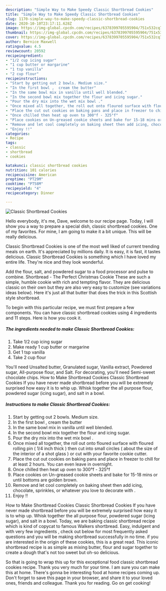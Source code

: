 ```yaml
---
description: "Simple Way to Make Speedy Classic Shortbread Cookies"
title: "Simple Way to Make Speedy Classic Shortbread Cookies"
slug: 1170-simple-way-to-make-speedy-classic-shortbread-cookies
date: 2020-10-10T23:17:11.628Z
image: https://img-global.cpcdn.com/recipes/6378399705595904/751x532cq70/classic-shortbread-cookies-recipe-main-photo.jpg
thumbnail: https://img-global.cpcdn.com/recipes/6378399705595904/751x532cq70/classic-shortbread-cookies-recipe-main-photo.jpg
cover: https://img-global.cpcdn.com/recipes/6378399705595904/751x532cq70/classic-shortbread-cookies-recipe-main-photo.jpg
author: Bernice Maxwell
ratingvalue: 4.5
reviewcount: 20592
recipeingredient:
- "1/2 cup icing sugar"
- "1 cup butter or margarine"
- "1 tsp vanilla"
- "2 cup flour"
recipeinstructions:
- "Start by getting out 2 bowls. Medium size."
- "In the first bowl ,  cream the butter"
- "In the same bowl mix in vanilla until well blended."
- "In the second bowl mix together the flour and icing sugar."
- "Pour the dry mix into the wet mix bowl ."
- "Once mixed all together, the roll out onto floured surface with floured rolling pin ( 1/4 inch thick ) then cut into small circles ( about the size of the interior of a shot glass ) or cut with your favorite cookie cutter."
- "Place the cut out cookies on baking pans and place in freezer to chill for at least 2 hours. You can even leave in overnight."
- "Once chilled then heat up oven to 300°f - 325°f"
- "Place cookies on Un-greased cookie sheets and bake for 15-18 mins or until bottoms are golden brown."
- "Remove and let cool completely on baking sheet then add icing, chocolate, sprinkles, or whatever you love to decorate with ."
- "Enjoy !!"
categories:
- Recipe
tags:
- classic
- shortbread
- cookies

katakunci: classic shortbread cookies 
nutrition: 101 calories
recipecuisine: American
preptime: "PT29M"
cooktime: "PT58M"
recipeyield: "4"
recipecategory: Dinner

---
```



![Classic Shortbread Cookies](https://img-global.cpcdn.com/recipes/6378399705595904/751x532cq70/classic-shortbread-cookies-recipe-main-photo.jpg)

Hello everybody, it's me, Dave, welcome to our recipe page. Today, I will show you a way to prepare a special dish, classic shortbread cookies. One of my favorites. For mine, I am going to make it a bit unique. This will be really delicious.

Classic Shortbread Cookies is one of the most well liked of current trending meals on earth. It's appreciated by millions daily. It is easy, it is fast, it tastes delicious. Classic Shortbread Cookies is something which I have loved my entire life. They're nice and they look wonderful.

Add the flour, salt, and powdered sugar to a food processor and pulse to combine. Shortbread - The Perfect Christmas Cookie These are such a simple, humble cookie with rich and tempting flavor. They are delicious classic on their own but they are also very easy to customize (see variations ideas below). Here it&#39;s just all that butter that does the trick in this Scottish style shortbread.


To begin with this particular recipe, we must first prepare a few components. You can have classic shortbread cookies using 4 ingredients and 11 steps. Here is how you cook it.

<!--inarticleads1-->

##### The ingredients needed to make Classic Shortbread Cookies:

1. Take 1/2 cup icing sugar
1. Make ready 1 cup butter or margarine
1. Get 1 tsp vanilla
1. Take 2 cup flour


You&#39;ll need Unsalted butter, Granulated sugar, Vanilla extract, Powdered sugar, All-purpose flour, and Salt. For decorating, you&#39;ll need Semi-sweet chocolate chips. How to Make Shortbread Cookies Classic Shortbread Cookies If you have never made shortbread before you will be extremely surprised how easy it is to whip up. Whisk together the all purpose flour, powdered sugar (icing sugar), and salt in a bowl. 

<!--inarticleads2-->

##### Instructions to make Classic Shortbread Cookies:

1. Start by getting out 2 bowls. Medium size.
1. In the first bowl ,  cream the butter
1. In the same bowl mix in vanilla until well blended.
1. In the second bowl mix together the flour and icing sugar.
1. Pour the dry mix into the wet mix bowl .
1. Once mixed all together, the roll out onto floured surface with floured rolling pin ( 1/4 inch thick ) then cut into small circles ( about the size of the interior of a shot glass ) or cut with your favorite cookie cutter.
1. Place the cut out cookies on baking pans and place in freezer to chill for at least 2 hours. You can even leave in overnight.
1. Once chilled then heat up oven to 300°f - 325°f
1. Place cookies on Un-greased cookie sheets and bake for 15-18 mins or until bottoms are golden brown.
1. Remove and let cool completely on baking sheet then add icing, chocolate, sprinkles, or whatever you love to decorate with .
1. Enjoy !!


How to Make Shortbread Cookies Classic Shortbread Cookies If you have never made shortbread before you will be extremely surprised how easy it is to whip up. Whisk together the all purpose flour, powdered sugar (icing sugar), and salt in a bowl. Today, we are baking classic shortbread recipe which is kind of copycat to famous Walkers shortbread. Easy, indulgent and with very few ingredients , check out below for most frequently asked questions and you will be making shortbread successfully in no time. if you are interested in the origin of these cookies, this is a great read. This iconic shortbread recipe is as simple as mixing butter, flour and sugar together to create a dough that&#39;s not too sweet but oh-so delicious. 

So that is going to wrap this up for this exceptional food classic shortbread cookies recipe. Thank you very much for your time. I am sure you can make this at home. There's gonna be interesting food at home recipes coming up. Don't forget to save this page in your browser, and share it to your loved ones, friends and colleague. Thank you for reading. Go on get cooking!
